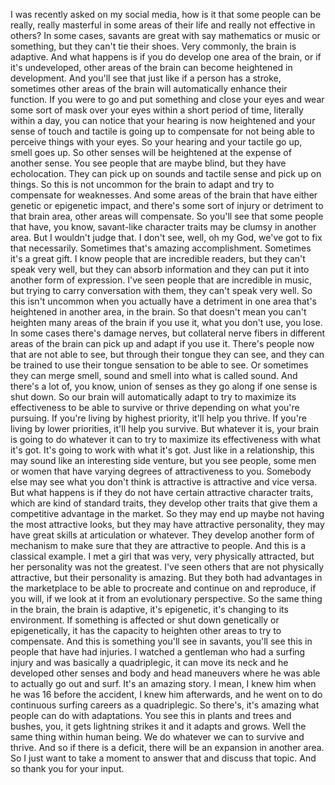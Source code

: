  I was recently asked on my social media, how is it that some people can be really, really masterful in some areas of their life and really not effective in others? In some cases, savants are great with say mathematics or music or something, but they can't tie their shoes. Very commonly, the brain is adaptive. And what happens is if you do develop one area of the brain, or if it's undeveloped, other areas of the brain can become heightened in development. And you'll see that just like if a person has a stroke, sometimes other areas of the brain will automatically enhance their function. If you were to go and put something and close your eyes and wear some sort of mask over your eyes within a short period of time, literally within a day, you can notice that your hearing is now heightened and your sense of touch and tactile is going up to compensate for not being able to perceive things with your eyes. So your hearing and your tactile go up, smell goes up. So other senses will be heightened at the expense of another sense. You see people that are maybe blind, but they have echolocation. They can pick up on sounds and tactile sense and pick up on things. So this is not uncommon for the brain to adapt and try to compensate for weaknesses. And some areas of the brain that have either genetic or epigenetic impact, and there's some sort of injury or detriment to that brain area, other areas will compensate. So you'll see that some people that have, you know, savant-like character traits may be clumsy in another area. But I wouldn't judge that. I don't see, well, oh my God, we've got to fix that necessarily. Sometimes that's amazing accomplishment. Sometimes it's a great gift. I know people that are incredible readers, but they can't speak very well, but they can absorb information and they can put it into another form of expression. I've seen people that are incredible in music, but trying to carry conversation with them, they can't speak very well. So this isn't uncommon when you actually have a detriment in one area that's heightened in another area, in the brain. So that doesn't mean you can't heighten many areas of the brain if you use it, what you don't use, you lose. In some cases there's damage nerves, but collateral nerve fibers in different areas of the brain can pick up and adapt if you use it. There's people now that are not able to see, but through their tongue they can see, and they can be trained to use their tongue sensation to be able to see. Or sometimes they can merge smell, sound and smell into what is called sound. And there's a lot of, you know, union of senses as they go along if one sense is shut down. So our brain will automatically adapt to try to maximize its effectiveness to be able to survive or thrive depending on what you're pursuing. If you're living by highest priority, it'll help you thrive. If you're living by lower priorities, it'll help you survive. But whatever it is, your brain is going to do whatever it can to try to maximize its effectiveness with what it's got. It's going to work with what it's got. Just like in a relationship, this may sound like an interesting side venture, but you see people, some men or women that have varying degrees of attractiveness to you. Somebody else may see what you don't think is attractive is attractive and vice versa. But what happens is if they do not have certain attractive character traits, which are kind of standard traits, they develop other traits that give them a competitive advantage in the market. So they may end up maybe not having the most attractive looks, but they may have attractive personality, they may have great skills at articulation or whatever. They develop another form of mechanism to make sure that they are attractive to people. And this is a classical example. I met a girl that was very, very physically attracted, but her personality was not the greatest. I've seen others that are not physically attractive, but their personality is amazing. But they both had advantages in the marketplace to be able to procreate and continue on and reproduce, if you will, if we look at it from an evolutionary perspective. So the same thing in the brain, the brain is adaptive, it's epigenetic, it's changing to its environment. If something is affected or shut down genetically or epigenetically, it has the capacity to heighten other areas to try to compensate. And this is something you'll see in savants, you'll see this in people that have had injuries. I watched a gentleman who had a surfing injury and was basically a quadriplegic, it can move its neck and he developed other senses and body and head maneuvers where he was able to actually go out and surf. It's an amazing story. I mean, I knew him when he was 16 before the accident, I knew him afterwards, and he went on to do continuous surfing careers as a quadriplegic. So there's, it's amazing what people can do with adaptations. You see this in plants and trees and bushes, you, it gets lightning strikes it and it adapts and grows. Well the same thing within human being. We do whatever we can to survive and thrive. And so if there is a deficit, there will be an expansion in another area. So I just want to take a moment to answer that and discuss that topic. And so thank you for your input.